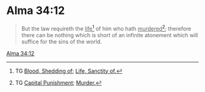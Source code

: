 # Alma 34:12

> But the law requireth the <u>life</u>[^a] of him who hath <u>murdered</u>[^b]; therefore there can be nothing which is short of an infinite atonement which will suffice for the sins of the world.

[Alma 34:12](https://www.churchofjesuschrist.org/study/scriptures/bofm/alma/34?lang=eng&id=p12#p12)


[^a]: TG [Blood, Shedding of](https://www.churchofjesuschrist.org/study/scriptures/tg/blood-shedding-of?lang=eng); [Life, Sanctity of.](https://www.churchofjesuschrist.org/study/scriptures/tg/life-sanctity-of?lang=eng)
[^b]: TG [Capital Punishment](https://www.churchofjesuschrist.org/study/scriptures/tg/capital-punishment?lang=eng); [Murder.](https://www.churchofjesuschrist.org/study/scriptures/tg/murder?lang=eng)
